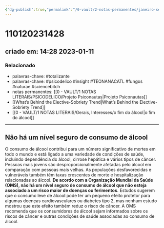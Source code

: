 ```yaml
---
{"dg-publish":true,"permalink":"/0-vault/2-notas-permanentes/janeiro-seco/","tags":["permanente","totalizante","psicodelico","insight","TEONANACATL","fungos","naturae","sciencebitch"],"dgHomeLink":true,"dgShowLocalGraph":true,"dgShowFileTree":true,"dgEnableSearch":true,"noteIcon":""}
---
```


# 110120231428
## criado em: 14:28 2023-01-11

### Relacionado
- palavras-chave: #totalizante 
- palavras-chave: #psicodelico #insight #TEONANACATL #fungos #naturae #sciencebitch 
- notas permanentes: [[0 - VAULT/1 NOTAS LITERAIS/PSICODELICO/Projeto Psiconautas\|Projeto Psiconautas]] 
- [[What’s Behind the Elective-Sobriety Trend\|What’s Behind the Elective-Sobriety Trend]]
- [[0 - VAULT/1 NOTAS LITERAIS/Gerais, Interesses/o fim do álcool\|o fim do álcool]]
---
## Não há um nível seguro de consumo de álcool
O consumo de álcool contribui para um número significativo de mortes em todo o mundo e está ligado a uma variedade de condições de saúde, incluindo dependência do álcool, cirrose hepática e vários tipos de câncer. Pessoas mais jovens são desproporcionalmente afetadas pelo álcool em comparação com pessoas mais velhas. As populações desfavorecidas e vulneráveis também têm taxas crescentes de morte e hospitalização relacionadas ao álcool. **De acordo com a Organização Mundial da Saúde (OMS), não há um nível seguro de consumo de álcool que não esteja associado a um risco maior de doenças ou ferimentos.** Estudos sugerem que o consumo leve de álcool pode ter um pequeno efeito protetor para algumas doenças cardiovasculares ou diabetes tipo 2, mas nenhum estudo mostrou que este efeito também reduz o risco de câncer. A OMS recomenda que os consumidores de álcool sejam informados sobre os riscos de câncer e outras condições de saúde associadas ao consumo de álcool.